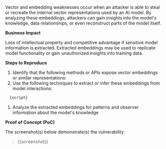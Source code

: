 Vector and embedding weaknesses occur when an attacker is able to steal or recreate the internal vector representations used by an AI model. By analyzing these embeddings, attackers can gain insights into the model's knowledge, data relationships, or even reconstruct parts of the model itself.

**Business Impact**

Loss of intellectual property and competitive advantage if sensitive model information is extracted. Extracted embeddings may be used to replicate model functionality or gain unauthorized insights into training data.

**Steps to Reproduce**

1. Identify that the following methods or APIs expose vector embeddings or similar representations:
1. Use the following techniques to extract or infer these embeddings from model interactions:

```python
  {script}
```

1. Analyze the extracted embeddings for patterns and observer information about the model's knowledge

**Proof of Concept (PoC)**

The screenshot(s) below demonstrate(s) the vulnerability:
>
> {{screenshot}}
